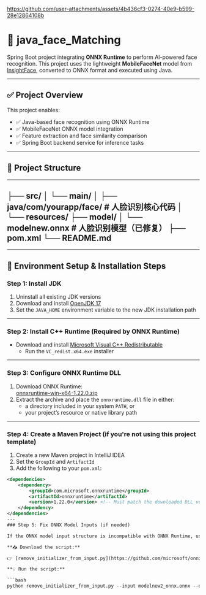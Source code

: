 

https://github.com/user-attachments/assets/4b436cf3-0274-40e9-b599-28e12864108b

# 📌 java_face_Matching

Spring Boot project integrating **ONNX Runtime** to perform AI-powered face recognition. This project uses the lightweight **MobileFaceNet** model from [InsightFace](https://github.com/deepinsight/insightface), converted to ONNX format and executed using Java.

---

## ✅ Project Overview

This project enables:

- ✅ Java-based face recognition using ONNX Runtime  
- ✅ MobileFaceNet ONNX model integration  
- ✅ Feature extraction and face similarity comparison  
- ✅ Spring Boot backend service for inference tasks  

---

## 📁 Project Structure
---
├── src/
│ └── main/
│ ├── java/com/yourapp/face/ # 人脸识别核心代码
│ └── resources/
├── model/
│ └── modelnew.onnx # 人脸识别模型（已修复）
├── pom.xml
└── README.md
---
---

## 🧰 Environment Setup & Installation Steps

### Step 1: Install JDK

1. Uninstall all existing JDK versions
2. Download and install [OpenJDK 17](https://adoptium.net/zh-CN/download?link=https%3A%2F%2Fgithub.com%2Fadoptium%2Ftemurin17-binaries%2Freleases%2Fdownload%2Fjdk-17.0.16%252B8%2FOpenJDK17U-jdk_x64_windows_hotspot_17.0.16_8.msi&vendor=Adoptium)
3. Set the `JAVA_HOME` environment variable to the new JDK installation path

---

### Step 2: Install C++ Runtime (Required by ONNX Runtime)

- Download and install [Microsoft Visual C++ Redistributable](https://learn.microsoft.com/zh-cn/cpp/windows/latest-supported-vc-redist?view=msvc-170&utm_source=chatgpt.com)  
  - Run the `VC_redist.x64.exe` installer

---

### Step 3: Configure ONNX Runtime DLL

1. Download ONNX Runtime:  
   [onnxruntime-win-x64-1.22.0.zip](https://github.com/microsoft/onnxruntime/releases?utm_source=chatgpt.com)
2. Extract the archive and place the `onnxruntime.dll` file in either:
   - a directory included in your system `PATH`, or
   - your project’s resource or native library path

---

### Step 4: Create a Maven Project (if you're not using this project template)

1. Create a new Maven project in IntelliJ IDEA
2. Set the `GroupId` and `ArtifactId`
3. Add the following to your `pom.xml`:

```xml
<dependencies>
    <dependency>
        <groupId>com.microsoft.onnxruntime</groupId>
        <artifactId>onnxruntime</artifactId>
        <version>1.22.0</version> <!-- Must match the downloaded DLL version -->
    </dependency>
</dependencies>
---
### Step 5: Fix ONNX Model Inputs (if needed)

If the ONNX model input structure is incompatible with ONNX Runtime, use the official Python script to fix it:

**📥 Download the script:**

👉 [remove_initializer_from_input.py](https://github.com/microsoft/onnxruntime/blob/main/tools/python/remove_initializer_from_input.py)

**💡 Run the script:**

```bash
python remove_initializer_from_input.py --input modelnew2_onnx.onnx --output modelnew.onnx









